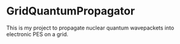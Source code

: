 # GridQuantumPropagator
This is my project to propagate nuclear quantum wavepackets into electronic PES on a grid.
